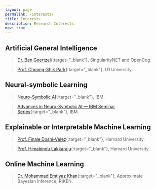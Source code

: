 ```yaml
---
layout: page
permalink: /interests/
title: Interests
description: Research Interests.
nav: true
---
```


## Artificial General Intelligence
  > [Dr. Ben Goertzel](http://goertzel.org){:target="_blank"}, SingularityNET and OpenCog.

  > [Prof. Choong-Shik Park](https://www.researchgate.net/profile/Choong-Shik-Park){:target="_blank"}, U1 University.

## Neural-symbolic Learning
  > [Neuro-Symbolic AI](https://researcher.watson.ibm.com/researcher/view_group.php?id=10518){:target="_blank"}, IBM.

  > [Advances in Neuro-Symbolic AI — IBM Seminar Series](https://researcher.watson.ibm.com/researcher/view_group.php?id=10510){:target="_blank"}, IBM.

## Explainable or Interpretable Machine Learning
  > [Prof. Finale Doshi-Velez](https://dtak.github.io){:target="_blank"}, Harvard University.
  
  > [Prof. Himabindu Lakkaraju](https://himalakkaraju.github.io){:target="_blank"}, Harvard University.

## Online Machine Learning
  > [Dr. Mohammad Emtiyaz Khan](https://emtiyaz.github.io/){:target="_blank"}, Approximate Bayesian Inference, RIKEN.

